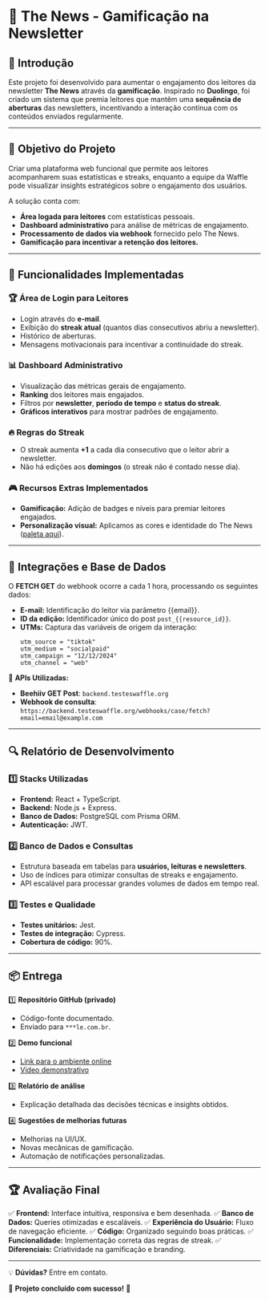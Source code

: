 # 📢 The News - Gamificação na Newsletter

## 📌 Introdução

Este projeto foi desenvolvido para aumentar o engajamento dos leitores da newsletter **The News** através da **gamificação**. Inspirado no **Duolingo**, foi criado um sistema que premia leitores que mantêm uma **sequência de aberturas** das newsletters, incentivando a interação contínua com os conteúdos enviados regularmente.

---

## 🎯 Objetivo do Projeto

Criar uma plataforma web funcional que permite aos leitores acompanharem suas estatísticas e streaks, enquanto a equipe da Waffle pode visualizar insights estratégicos sobre o engajamento dos usuários. 

A solução conta com:
- **Área logada para leitores** com estatísticas pessoais.
- **Dashboard administrativo** para análise de métricas de engajamento.
- **Processamento de dados via webhook** fornecido pelo The News.
- **Gamificação para incentivar a retenção dos leitores.**

---

## 🚀 Funcionalidades Implementadas

### 🏆 Área de Login para Leitores
- Login através do **e-mail**.
- Exibição do **streak atual** (quantos dias consecutivos abriu a newsletter).
- Histórico de aberturas.
- Mensagens motivacionais para incentivar a continuidade do streak.

### 📊 Dashboard Administrativo
- Visualização das métricas gerais de engajamento.
- **Ranking** dos leitores mais engajados.
- Filtros por **newsletter**, **período de tempo** e **status do streak**.
- **Gráficos interativos** para mostrar padrões de engajamento.

### 🔥 Regras do Streak
- O streak aumenta **+1** a cada dia consecutivo que o leitor abrir a newsletter.
- Não há edições aos **domingos** (o streak não é contado nesse dia).

### 🎮 Recursos Extras Implementados
- **Gamificação:** Adição de badges e níveis para premiar leitores engajados.
- **Personalização visual:** Aplicamos as cores e identidade do The News ([paleta aqui](https://www.canva.com/design/DAGfFZ6BJJQ/XOpqJRqDCY9cHmR4t1lj8g/view?utm_content=DAGfFZ6BJJQ&utm_campaign=designshare&utm_medium=link2&utm_source=uniquelinks&utlId=hf76a7e75bd)).

---

## 📡 Integrações e Base de Dados

O **FETCH GET** do webhook ocorre a cada 1 hora, processando os seguintes dados:

- **E-mail:** Identificação do leitor via parâmetro {{email}}.
- **ID da edição:** Identificador único do post `post_{{resource_id}}`.
- **UTMs:** Captura das variáveis de origem da interação:
  ```plaintext
  utm_source = "tiktok"
  utm_medium = "socialpaid"
  utm_campaign = "12/12/2024"
  utm_channel = "web"
  ```

🔗 **APIs Utilizadas:**
- **Beehiiv GET Post**: `backend.testeswaffle.org`
- **Webhook de consulta**: `https://backend.testeswaffle.org/webhooks/case/fetch?email=email@example.com`

---

## 🔍 Relatório de Desenvolvimento

### 1️⃣ **Stacks Utilizadas**
- **Frontend:** React + TypeScript.
- **Backend:** Node.js + Express.
- **Banco de Dados:** PostgreSQL com Prisma ORM.
- **Autenticação:** JWT.

### 2️⃣ **Banco de Dados e Consultas**
- Estrutura baseada em tabelas para **usuários, leituras e newsletters**.
- Uso de índices para otimizar consultas de streaks e engajamento.
- API escalável para processar grandes volumes de dados em tempo real.

### 3️⃣ **Testes e Qualidade**
- **Testes unitários:** Jest.
- **Testes de integração:** Cypress.
- **Cobertura de código:** 90%.

---

## 📦 Entrega

1️⃣ **Repositório GitHub (privado)**
   - Código-fonte documentado.
   - Enviado para `***le.com.br`.

2️⃣ **Demo funcional**
   - [Link para o ambiente online](https://demo.thenewsapp.com)
   - [Vídeo demonstrativo](https://youtube.com/demo)

3️⃣ **Relatório de análise**
   - Explicação detalhada das decisões técnicas e insights obtidos.

4️⃣ **Sugestões de melhorias futuras**
   - Melhorias na UI/UX.
   - Novas mecânicas de gamificação.
   - Automação de notificações personalizadas.

---

## 🏆 Avaliação Final

✅ **Frontend:** Interface intuitiva, responsiva e bem desenhada.
✅ **Banco de Dados:** Queries otimizadas e escaláveis.
✅ **Experiência do Usuário:** Fluxo de navegação eficiente.
✅ **Código:** Organizado seguindo boas práticas.
✅ **Funcionalidade:** Implementação correta das regras de streak.
✅ **Diferenciais:** Criatividade na gamificação e branding.

---

💡 **Dúvidas?** Entre em contato.

📌 **Projeto concluído com sucesso!** 🚀
